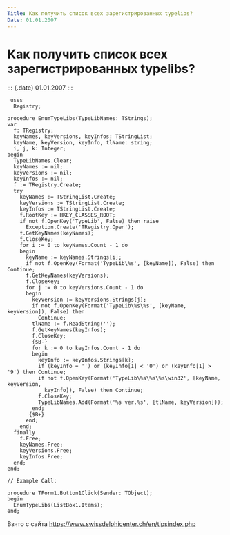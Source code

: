 ```yaml
---
Title: Как получить список всех зарегистрированных typelibs?
Date: 01.01.2007
---
```



Как получить список всех зарегистрированных typelibs?
=====================================================

::: {.date}
01.01.2007
:::

     uses
      Registry;
     
    procedure EnumTypeLibs(TypeLibNames: TStrings);
    var
      f: TRegistry;
      keyNames, keyVersions, keyInfos: TStringList;
      keyName, keyVersion, keyInfo, tlName: string;
      i, j, k: Integer;
    begin
      TypeLibNames.Clear;
      keyNames := nil;
      keyVersions := nil;
      keyInfos := nil;
      f := TRegistry.Create;
      try
        keyNames := TStringList.Create;
        keyVersions := TStringList.Create;
        keyInfos := TStringList.Create;
        f.RootKey := HKEY_CLASSES_ROOT;
        if not f.OpenKey('TypeLib', False) then raise
          Exception.Create('TRegistry.Open');
        f.GetKeyNames(keyNames);
        f.CloseKey;
        for i := 0 to keyNames.Count - 1 do
        begin
          keyName := keyNames.Strings[i];
          if not f.OpenKey(Format('TypeLib\%s', [keyName]), False) then Continue;
          f.GetKeyNames(keyVersions);
          f.CloseKey;
          for j := 0 to keyVersions.Count - 1 do
          begin
            keyVersion := keyVersions.Strings[j];
            if not f.OpenKey(Format('TypeLib\%s\%s', [keyName, keyVersion]), False) then
              Continue;
            tlName := f.ReadString('');
            f.GetKeyNames(keyInfos);
            f.CloseKey;
            {$B-}
            for k := 0 to keyInfos.Count - 1 do
            begin
              keyInfo := keyInfos.Strings[k];
              if (keyInfo = '') or (keyInfo[1] < '0') or (keyInfo[1] > '9') then Continue;
              if not f.OpenKey(Format('TypeLib\%s\%s\%s\win32', [keyName, keyVersion,
                keyInfo]), False) then Continue;
              f.CloseKey;
              TypeLibNames.Add(Format('%s ver.%s', [tlName, keyVersion]));
            end;
           {$B+}
          end;
        end;
      finally
        f.Free;
        keyNames.Free;
        keyVersions.Free;
        keyInfos.Free;
      end;
    end;
     
    // Example Call:
     
    procedure TForm1.Button1Click(Sender: TObject);
    begin
      EnumTypeLibs(ListBox1.Items);
    end;

Взято с сайта <https://www.swissdelphicenter.ch/en/tipsindex.php>
